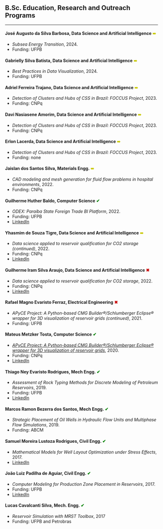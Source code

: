 ## B.Sc. Education, Research and Outreach Programs
---

#### José Augusto da Silva Barbosa, Data Science and Artificial Intelligence <span style="color:rgb(200,200,0);"> &#10144; </span>
- *Subsea Energy Transition*, 2024.
- Funding: UFPB


#### Gabrielly Silva Batista, Data Science and Artificial Intelligence <span style="color:rgb(200,200,0);"> &#10144; </span>
- *Best Practices in Data Visualization*, 2024.
- Funding: UFPB


#### Adriel Ferreira Trajano, Data Science and Artificial Intelligence <span style="color:rgb(200,200,0);"> &#10144; </span>
- *Detection of Clusters and Hubs of CSS in Brazil: FOCCUS Project*, 2023.
- Funding: CNPq


#### Davi Nasiasene Amorim, Data Science and Artificial Intelligence <span style="color:rgb(200,200,0);"> &#10144; </span>
- *Detection of Clusters and Hubs of CSS in Brazil: FOCCUS Project*, 2023.
- Funding: CNPq

#### Erlon Lacerda, Data Science and Artificial Intelligence <span style="color:rgb(200,200,0);"> &#10144; </span>
- *Detection of Clusters and Hubs of CSS in Brazil: FOCCUS Project*, 2023.
- Funding: none


#### Jaislan dos Santos Silva, Materials Engg. <span style="color:rgb(200,200,0);"> &#10144; </span>
- *CAD modeling and mesh generation for fluid flow problems in hospital environments*, 2022.
- Funding: CNPq

#### Guilherme Huther Baldo, Computer Science <span style="color:green;"> &#10004; </span>
- *ODEX: Paraíba State Foreign Trade BI Platform*, 2022.
- Funding: UFPB
- [LinkedIn](https://www.linkedin.com/in/guilherme-huther-baldo-a9b57821a/)

#### Yhasmim de Souza Tigre, Data Science and Artificial Intelligence <span style="color:rgb(200,200,0);"> &#10144; </span>
- *Data science applied to reservoir qualification for CO2 storage (continued)*, 2022.
- Funding: CNPq
- [LinkedIn](https://www.linkedin.com/in/yhasmim-tigre-1696701a1/)

#### Guilherme Iram Silva Araujo, Data Science and Artificial Intelligence <span style="color:rgb(200,0,0);"> &#10006; </span>
- *Data science applied to reservoir qualification for CO2 storage*, 2022.
- Funding: CNPq
- [LinkedIn](https://www.linkedin.com/in/guilherme-iram-ds/)

#### Rafael Magno Evaristo Ferraz, Electrical Engineering <span style="color:rgb(200,0,0);"> &#10006; </span>
- *APyCE Project: A Python-based CMG Builder®/Schlumberger Eclipse® wrapper for 3D visualization of reservoir grids (continued)*, 2021.
- Funding: UFPB

#### Mateus Metzker Tosta, Computer Science <span style="color:green;"> &#10004; </span>
- *[APyCE Project: A Python-based CMG Builder®/Schlumberger Eclipse® wrapper for 3D visualization of reservoir grids](https://github.com/mateustosta/apyce-repo)*, 2020.
- Funding: CNPq
- [LinkedIn](https://www.linkedin.com/in/mateusmetzker/)

#### Thiago Ney Evaristo Rodrigues, Mech Engg. <span style="color:green;"> &#10004; </span>
- *Assessment of Rock Typing Methods for Discrete Modeling of Petroleum Reservoirs*, 2019.
- Funding: UFPB
- [LinkedIn](https://www.linkedin.com/in/thiagoney/)

#### Marcos Ramon Bezerra dos Santos, Mech Engg. <span style="color:green;"> &#10004; </span> 
- *Strategic Placement of Oil Wells in Hydraulic Flow Units and Multiphase Flow Simulations*, 2019.
- Funding: ABCM

#### Samuel Moreira Lustoza Rodrigues, Civil Engg. <span style="color:green;"> &#10004; </span>
- *Mathematical Models for Well Layout Optimization under Stress Effects*, 2017.
- [LinkedIn](https://www.linkedin.com/in/samuel-lustoza-95aa0713a/)

#### João Luiz Padilha de Aguiar, Civil Engg. <span style="color:green;"> &#10004; </span>
- *Computer Modeling for Production Zone Placement in Reservoirs*, 2017.
- Funding: UFPB
- [LinkedIn](https://www.linkedin.com/in/joão-luiz-padilha-de-aguiar-b275171b1/)

#### Lucas Cavalcanti Silva, Mech. Engg. <span style="color:green;"> &#10004; </span>
- *Reservoir Simulation with MRST Toolbox*, 2017
- Funding: UFPB and Petrobras

